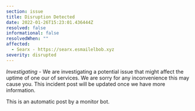 ```yaml
---
section: issue
title: Disruption Detected
date: 2022-01-26T15:23:01.436444Z
resolved: false
informational: false
resolvedWhen: ""
affected:
  - Searx - https://searx.esmailelbob.xyz
severity: disrupted
---
```

*Investigating* - We are investigating a potential issue that might affect the uptime of one our of services. We are sorry for any inconvenience this may cause you. This incident post will be updated once we have more information.

This is an automatic post by a monitor bot.
        